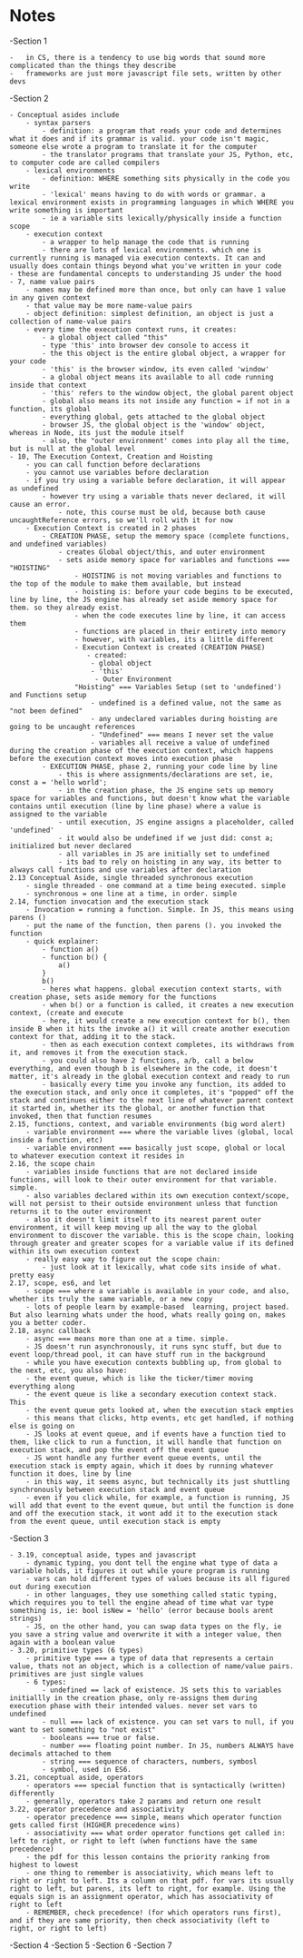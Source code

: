 # Notes

-Section 1

    -   in CS, there is a tendency to use big words that sound more complicated than the things they describe
    -   frameworks are just more javascript file sets, written by other devs

-Section 2

    - Conceptual asides include
        - syntax parsers
            - definition: a program that reads your code and determines what it does and if its grammar is valid. your code isn't magic, someone else wrote a program to translate it for the computer
            - the translator programs that translate your JS, Python, etc, to computer code are called compilers
        - lexical environments
            - definition: WHERE something sits physically in the code you write
            - 'lexical' means having to do with words or grammar. a lexical environment exists in programming languages in which WHERE you write something is important
            - ie a variable sits lexically/physically inside a function scope
        - execution context
            - a wrapper to help manage the code that is running
            - there are lots of lexical environments. which one is currently running is managed via execution contexts. It can and usually does contain things beyond what you've written in your code
    - these are fundamental concepts to understanding JS under the hood
    - 7, name value pairs
        - names may be defined more than once, but only can have 1 value in any given context
        - that value may be more name-value pairs
        - object definition: simplest definition, an object is just a collection of name-value pairs
        - every time the execution context runs, it creates:
            - a global object called "this"
            - type 'this' into browser dev console to access it
            - the this object is the entire global object, a wrapper for your code
            - 'this' is the browser window, its even called 'window'
            - a global object means its available to all code running inside that context
            - 'this' refers to the window object, the global parent object
            - global also means its not inside any function = if not in a function, its global
            - everything global, gets attached to the global object
            - browser JS, the global object is the 'window' object, whereas in Node, its just the module itself
            - also, the "outer environment' comes into play all the time, but is null at the global level
    - 10, The Execution Context, Creation and Hoisting
        - you can call function before declarations
        - you cannot use variables before declaration
        - if you try using a variable before declaration, it will appear as undefined
            - however try using a variable thats never declared, it will cause an error.
                - note, this course must be old, because both cause uncaughtReference errors, so we'll roll with it for now
        - Execution Context is created in 2 phases
            - CREATION PHASE, setup the memory space (complete functions, and undefined variables)
                - creates Global object/this, and outer environment
                - sets aside memory space for variables and functions === "HOISTING"
                    - HOISTING is not moving variables and functions to the top of the module to make them available, but instead
                    - hoisting is: before your code begins to be executed, line by line, the JS engine has already set aside memory space for them. so they already exist.
                    - when the code executes line by line, it can access them
                    - functions are placed in their entirety into memory
                    - however, with variables, its a little different
                    - Execution Context is created (CREATION PHASE)
                       - created:
                        - global object
                        - 'this'
                         - Outer Environment
                    "Hoisting" === Variables Setup (set to 'undefined') and Functions setup
                        - undefined is a defined value, not the same as "not been defined"
                        - any undeclared variables during hoisting are going to be uncaught references
                        - "Undefined" === means I never set the value
                        - variables all receive a value of undefined during the creation phase of the execution context, which happens before the execution context moves into execution phase
            - EXECUTION PHASE, phase 2, running your code line by line
                - this is where assignments/declarations are set, ie, const a = 'hello world';
                - in the creation phase, the JS engine sets up memory space for variables and functions, but doesn't know what the variable contains until execution (line by line phase) where a value is assigned to the variable
                - until execution, JS engine assigns a placeholder, called 'undefined'
                - it would also be undefined if we just did: const a; initialized but never declared
                - all variables in JS are initially set to undefined
                - its bad to rely on hoisting in any way, its better to always call functions and use variables after declaration
    2.13 Conceptual Aside, single threaded synchronous execution
        - single threaded - one command at a time being executed. simple
        - synchronous = one line at a time, in order. simple
    2.14, function invocation and the execution stack
        - Invocation = running a function. Simple. In JS, this means using parens ()
        - put the name of the function, then parens (). you invoked the function
        - quick explainer:
            - function a()
            - function b() {
                a()
            }
            b()
            - heres what happens. global execution context starts, with creation phase, sets aside memory for the functions
            - when b() or a function is called, it creates a new execution context, (create and execute
            - here, it would create a new execution context for b(), then inside B when it hits the invoke a() it will create another execution context for that, adding it to the stack.
            - then as each execution context completes, its withdraws from it, and removes it from the execution stack.
            - you could also have 2 functions, a/b, call a below everything, and even though b is elsewhere in the code, it doesn't matter, it's already in the global execution context and ready to run
            - basically every time you invoke any function, its added to the execution stack, and only once it completes, it's "popped" off the stack and continues either to the next line of whatever parent context it started in, whether its the global, or another function that invoked, then that function resumes
    2.15, functions, context, and variable environments (big word alert)
        - variable environment === where the variable lives (global, local inside a function, etc)
        - variable environment === basically just scope, global or local to whatever execution context it resides in
    2.16, the scope chain
        - variables inside functions that are not declared inside functions, will look to their outer environment for that variable. simple.
        - also variables declared within its own execution context/scope, will not persist to their outside environment unless that function returns it to the outer environment
        - also it doesn't limit itself to its nearest parent outer environment, it will keep moving up all the way to the global environment to discover the variable. this is the scope chain, looking through greater and greater scopes for a variable value if its defined within its own execution context
        - really easy way to figure out the scope chain:
            - just look at it lexically, what code sits inside of what. pretty easy
    2.17, scope, es6, and let
        - scope === where a variable is available in your code, and also, whether its truly the same variable, or a new copy
        - lots of people learn by example-based  learning, project based. But also learning whats under the hood, whats really going on, makes you a better coder.
    2.18, async callback
        - async === means more than one at a time. simple.
        - JS doesn't run asynchronously, it runs sync stuff, but due to event loop/thread pool, it can have stuff run in the background
        - while you have execution contexts bubbling up, from global to the next, etc, you also have:
        - the event queue, which is like the ticker/timer moving everything along
        - the event queue is like a secondary execution context stack. This
        - the event queue gets looked at, when the execution stack empties
        - this means that clicks, http events, etc get handled, if nothing else is going on
        - JS looks at event queue, and if events have a function tied to them, like click to run a function, it will handle that function on execution stack, and pop the event off the event queue
        - JS wont handle any further event queue events, until the execution stack is empty again, which it does by running whatever function it does, line by line
        - in this way, it seems async, but technically its just shuttling synchronously between execution stack and event queue
        - even if you click while, for example, a function is running, JS will add that event to the event queue, but until the function is done and off the execution stack, it wont add it to the execution stack from the event queue, until execution stack is empty

-Section 3

    - 3.19, conceptual aside, types and javascript
        - dynamic typing, you dont tell the engine what type of data a variable holds, it figures it out while youre program is running
        - vars can hold different types of values because its all figured out during execution
        - in other languages, they use something called static typing, which requires you to tell the engine ahead of time what var type something is, ie: bool isNew = 'hello' (error because bools arent strings)
        - JS, on the other hand, you can swap data types on the fly, ie you save a string value and overwrite it with a integer value, then again with a boolean value
    - 3.20, primitive types (6 types)
        - primitive type === a type of data that represents a certain value, thats not an object, which is a collection of name/value pairs. primitives are just single values
        - 6 types:
            - undefined == lack of existence. JS sets this to variables initiallly in the creation phase, only re-assigns them during execution phase with their intended values. never set vars to undefined
            - null === lack of existence. you can set vars to null, if you want to set something to "not exist"
            - booleans === true or false.
            - number === floating point number. In JS, numbers ALWAYS have decimals attached to them
            - string === sequence of characters, numbers, symbosl
            - symbol, used in ES6.
    3.21, conceptual aside, operators
        - operators === special function that is syntactically (written) differently
        - generally, operators take 2 params and return one result
    3.22, operator precedence and associativity
        - operator precedence === simple, means which operator function gets called first (HIGHER precedence wins)
        - associativity === what order operator functions get called in: left to right, or right to left (when functions have the same precedence)
        - the pdf for this lesson contains the priority ranking from highest to lowest
        - one thing to remember is associativity, which means left to right or right to left. Its a column on that pdf. for vars its usually right to left, but parens, its left to right, for example. Using the equals sign is an assignment operator, which has associativity of right to left
        - REMEMBER, check precedence! (for which operators runs first), and if they are same priority, then check associativity (left to right, or right to left)

-Section 4
-Section 5
-Section 6
-Section 7
